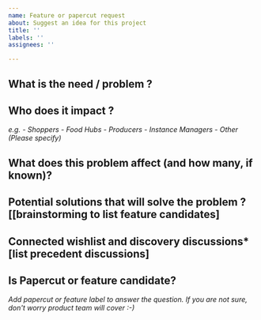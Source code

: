 ```yaml
---
name: Feature or papercut request
about: Suggest an idea for this project
title: ''
labels: ''
assignees: ''

---
```


## What is the need / problem ?

## Who does it impact ?
_e.g._
_- Shoppers_
_- Food Hubs_
_- Producers_
_- Instance Managers_
_- Other (Please specify)_

## What does this problem affect (and how many, if known)?

## Potential solutions that will solve the problem  ?[[brainstorming to list feature candidates]

## Connected wishlist and discovery discussions* [list precedent discussions]

## Is Papercut or feature candidate?

_Add papercut or feature label to answer the question. If you are not sure, don't worry product team will cover :-)_
